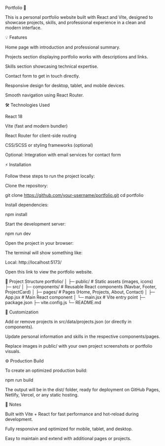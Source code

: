 
Portfolio 🌟

This is a personal portfolio website built with React and Vite, designed to showcase projects, skills, and professional experience in a clean and modern interface.

💡 Features

Home page with introduction and professional summary.

Projects section displaying portfolio works with descriptions and links.

Skills section showcasing technical expertise.

Contact form to get in touch directly.

Responsive design for desktop, tablet, and mobile devices.

Smooth navigation using React Router.

🛠️ Technologies Used

React 18

Vite (fast and modern bundler)

React Router for client-side routing

CSS/SCSS or styling frameworks (optional)

Optional: Integration with email services for contact form

⚡ Installation

Follow these steps to run the project locally:

Clone the repository:

git clone https://github.com/your-username/portfolio.git
cd portfolio


Install dependencies:

npm install


Start the development server:

npm run dev


Open the project in your browser:

The terminal will show something like:

Local:   http://localhost:5173/


Open this link to view the portfolio website.

📂 Project Structure
portfolio/
│
├─ public/           # Static assets (images, icons)
├─ src/
│   ├─ components/   # Reusable React components (Navbar, Footer, ProjectCard)
│   ├─ pages/        # Pages (Home, Projects, About, Contact)
│   ├─ App.jsx       # Main React component
│   └─ main.jsx      # Vite entry point
├─ package.json
├─ vite.config.js
└─ README.md

🎨 Customization

Add or remove projects in src/data/projects.json (or directly in components).

Update personal information and skills in the respective components/pages.

Replace images in public/ with your own project screenshots or portfolio visuals.

⚙️ Production Build

To create an optimized production build:

npm run build


The output will be in the dist/ folder, ready for deployment on GitHub Pages, Netlify, Vercel, or any static hosting.

📌 Notes

Built with Vite + React for fast performance and hot-reload during development.

Fully responsive and optimized for mobile, tablet, and desktop.

Easy to maintain and extend with additional pages or projects.

